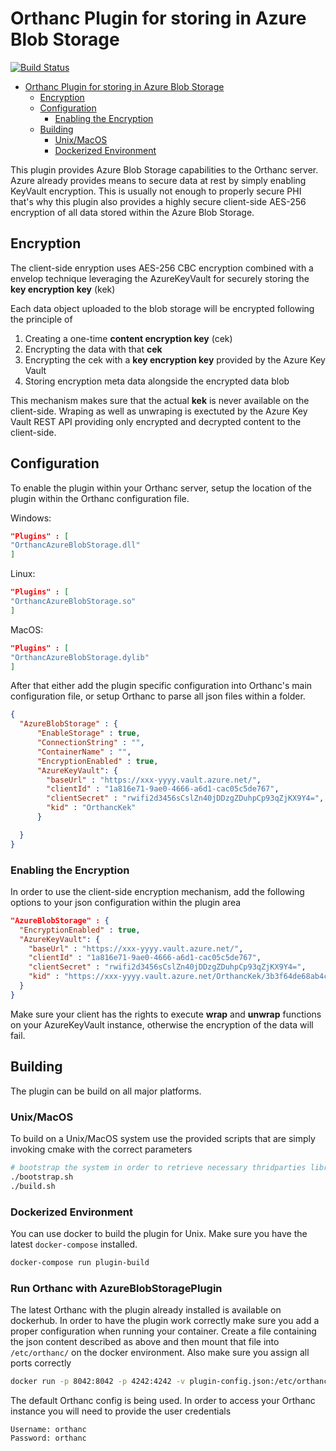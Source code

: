 # Orthanc Plugin for storing in Azure Blob Storage
[![Build Status](https://travis-ci.org/mschmieder/orthanc-azure-blob-storage-plugin.svg?branch=master)](https://travis-ci.org/mschmieder/orthanc-azure-blob-storage-plugin)

<!-- TOC -->

- [Orthanc Plugin for storing in Azure Blob Storage](#orthanc-plugin-for-storing-in-azure-blob-storage)
  - [Encryption](#encryption)
  - [Configuration](#configuration)
    - [Enabling the Encryption](#enabling-the-encryption)
  - [Building](#building)
    - [Unix/MacOS](#unix-macos)
    - [Dockerized Environment](#dockerized-environment)

<!-- /TOC -->

This plugin provides Azure Blob Storage capabilities to the Orthanc server. Azure already provides means to secure data at rest by simply enabling KeyVault encryption. This is usually not enough to properly secure PHI that's why this plugin also provides a highly secure client-side AES-256 encryption of all data stored within the Azure Blob Storage.

## Encryption

The client-side enryption uses AES-256 CBC encryption combined with a envelop technique leveraging the AzureKeyVault for securely storing the **key encryption key** (kek)

Each data object uploaded to the blob storage will be encrypted following the principle of

  1. Creating a one-time **content encryption key** (cek)
  2. Encrypting the data with that **cek** 
  3. Encrypting the cek with a **key encryption key** provided by the Azure Key Vault
  4. Storing encryption meta data alongside the encrypted data blob

This mechanism makes sure that the actual **kek** is never available on the client-side. Wraping as well as unwraping is exectuted by the Azure Key Vault REST API providing only encrypted and decrypted content to the client-side.

## Configuration
To enable the plugin within your Orthanc server, setup the location of the plugin within the Orthanc configuration file.

Windows:
```json
"Plugins" : [
"OrthancAzureBlobStorage.dll"
]
```

Linux:
```json
"Plugins" : [
"OrthancAzureBlobStorage.so"
]
```

MacOS:
```json
"Plugins" : [
"OrthancAzureBlobStorage.dylib"
]
```

After that either add the plugin specific configuration into Orthanc's main configuration file, or setup Orthanc to parse all json files within a folder.

```json
{
  "AzureBlobStorage" : {
      "EnableStorage" : true,
      "ConnectionString" : "",
      "ContainerName" : "",
      "EncryptionEnabled" : true,
      "AzureKeyVault": {
        "baseUrl" : "https://xxx-yyyy.vault.azure.net/",
        "clientId" : "1a816e71-9ae0-4666-a6d1-cac05c5de767",
        "clientSecret" : "rwifi2d3456sCslZn40jDDzgZDuhpCp93qZjKX9Y4=",
        "kid" : "OrthancKek"
      }

  }
}
```

### Enabling the Encryption

In order to use the client-side encryption mechanism, add the following options to your json configuration within the plugin area

```json
"AzureBlobStorage" : {
  "EncryptionEnabled" : true,
  "AzureKeyVault": {
    "baseUrl" : "https://xxx-yyyy.vault.azure.net/",
    "clientId" : "1a816e71-9ae0-4666-a6d1-cac05c5de767",
    "clientSecret" : "rwifi2d3456sCslZn40jDDzgZDuhpCp93qZjKX9Y4=",
    "kid" : "https://xxx-yyyy.vault.azure.net/OrthancKek/3b3f64de68ab4c43abcd42085786b6dd"
  }
}
```
Make sure your client has the rights to execute **wrap** and **unwrap** functions on your AzureKeyVault instance, otherwise the encryption of the data will fail.


## Building
The plugin can be build on all major platforms. 

### Unix/MacOS
To build on a Unix/MacOS system use the provided scripts that are simply invoking cmake with the correct parameters

```bash
# bootstrap the system in order to retrieve necessary thridparties libraries as well as the orthanc sources
./bootstrap.sh
./build.sh
```

### Dockerized Environment
You can use docker to build the plugin for Unix. Make sure you have the latest `docker-compose` installed.

```bash
docker-compose run plugin-build
```

### Run Orthanc with AzureBlobStoragePlugin
The latest Orthanc with the plugin already installed is available on dockerhub. In order to have the plugin work correctly make sure you add a proper configuration when running your container.
Create a file containing the json content described as above and then mount that file into `/etc/orthanc/` on the docker environment. Also make sure you assign all ports correctly

```bash
docker run -p 8042:8042 -p 4242:4242 -v plugin-config.json:/etc/orthanc/plugin-config.json mschmieder/orthanc-plugins:latest
```

The default Orthanc config is being used. In order to access your Orthanc instance you will need to provide the user credentials

````
Username: orthanc
Password: orthanc
````


